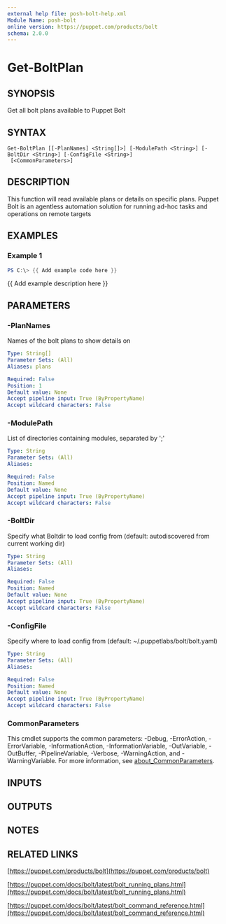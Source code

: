```yaml
---
external help file: posh-bolt-help.xml
Module Name: posh-bolt
online version: https://puppet.com/products/bolt
schema: 2.0.0
---
```


# Get-BoltPlan

## SYNOPSIS
Get all bolt plans available to Puppet Bolt

## SYNTAX

```
Get-BoltPlan [[-PlanNames] <String[]>] [-ModulePath <String>] [-BoltDir <String>] [-ConfigFile <String>]
 [<CommonParameters>]
```

## DESCRIPTION
This function will read available plans or details
on specific plans.
Puppet Bolt is an agentless automation
solution for running ad-hoc tasks and operations on remote targets

## EXAMPLES

### Example 1
```powershell
PS C:\> {{ Add example code here }}
```

{{ Add example description here }}

## PARAMETERS

### -PlanNames
Names of the bolt plans to show details on

```yaml
Type: String[]
Parameter Sets: (All)
Aliases: plans

Required: False
Position: 1
Default value: None
Accept pipeline input: True (ByPropertyName)
Accept wildcard characters: False
```

### -ModulePath
List of directories containing modules, separated by ';'

```yaml
Type: String
Parameter Sets: (All)
Aliases:

Required: False
Position: Named
Default value: None
Accept pipeline input: True (ByPropertyName)
Accept wildcard characters: False
```

### -BoltDir
Specify what Boltdir to load config from (default: autodiscovered from current working dir)

```yaml
Type: String
Parameter Sets: (All)
Aliases:

Required: False
Position: Named
Default value: None
Accept pipeline input: True (ByPropertyName)
Accept wildcard characters: False
```

### -ConfigFile
Specify where to load config from (default: ~/.puppetlabs/bolt/bolt.yaml)

```yaml
Type: String
Parameter Sets: (All)
Aliases:

Required: False
Position: Named
Default value: None
Accept pipeline input: True (ByPropertyName)
Accept wildcard characters: False
```

### CommonParameters
This cmdlet supports the common parameters: -Debug, -ErrorAction, -ErrorVariable, -InformationAction, -InformationVariable, -OutVariable, -OutBuffer, -PipelineVariable, -Verbose, -WarningAction, and -WarningVariable. For more information, see [about_CommonParameters](http://go.microsoft.com/fwlink/?LinkID=113216).

## INPUTS

## OUTPUTS

## NOTES

## RELATED LINKS

[https://puppet.com/products/bolt](https://puppet.com/products/bolt)

[https://puppet.com/docs/bolt/latest/bolt_running_plans.html](https://puppet.com/docs/bolt/latest/bolt_running_plans.html)

[https://puppet.com/docs/bolt/latest/bolt_command_reference.html](https://puppet.com/docs/bolt/latest/bolt_command_reference.html)

